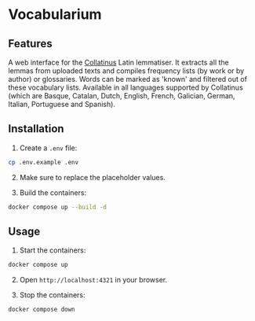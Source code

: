 # Vocabularium

## Features

A web interface for the [Collatinus](https://github.com/biblissima/collatinus) Latin lemmatiser. It extracts all the lemmas from uploaded texts and compiles frequency lists (by work or by author) or glossaries. Words can be marked as 'known' and filtered out of these vocabulary lists. Available in all languages supported by Collatinus (which are Basque, Catalan, Dutch, English, French, Galician, German, Italian, Portuguese and Spanish).

## Installation

1. Create a `.env` file:

```sh
cp .env.example .env
```

2. Make sure to replace the placeholder values.

3. Build the containers:

```sh
docker compose up --build -d
```

## Usage

1. Start the containers:

```sh
docker compose up
```

2. Open `http://localhost:4321` in your browser.

3. Stop the containers:

```sh
docker compose down
```
